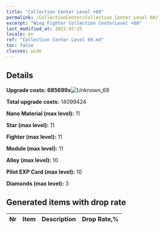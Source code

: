 ```yaml
---
title: "Collection Center Level +60"
permalink: /CollectionCenter/Collection Center Level 60/
excerpt: "Wing Fighter Collection CenterLevel +60"
last_modified_at: 2023-07-25
locale: en
ref: "Collection Center Level 60.md"
toc: false
classes: wide
---
```



## Details

 **Upgrade costs:** **685699x**![Unknown_68](/images/item/bh_img25_p.png)

 **Total upgrade costs:** 14099424

 **Nano Material (max level):** 11

 **Star (max level):** 11

 **Fighter (max level):** 11

 **Module (max level):** 11

 **Alloy (max level):** 10

 **Pilot EXP Card (max level):** 10

 **Diamonds (max level):** 3

## Generated items with drop rate

  |  Nr |     Item   |    Description   |  Drop Rate,% |
  |:----|:----------:|:-----------------|:-------------|

